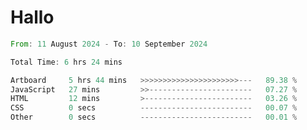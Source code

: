 # Hallo
<!--START_SECTION:waka-->

```rust
From: 11 August 2024 - To: 10 September 2024

Total Time: 6 hrs 24 mins

Artboard     5 hrs 44 mins   >>>>>>>>>>>>>>>>>>>>>>---   89.38 %
JavaScript   27 mins         >>-----------------------   07.27 %
HTML         12 mins         >------------------------   03.26 %
CSS          0 secs          -------------------------   00.07 %
Other        0 secs          -------------------------   00.01 %
```

<!--END_SECTION:waka-->
